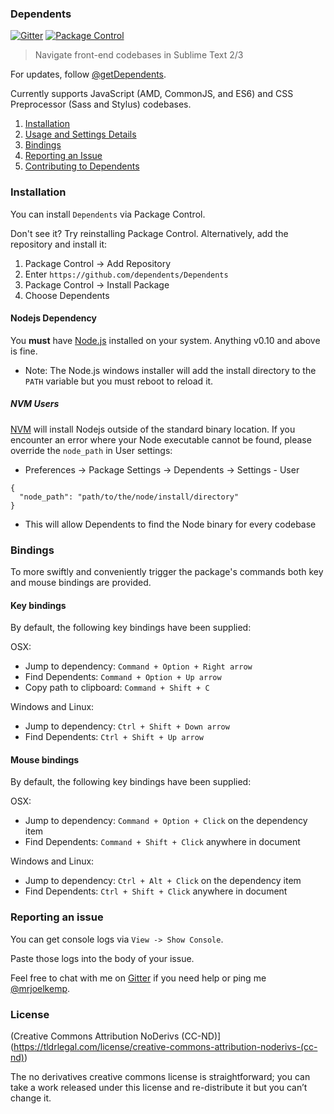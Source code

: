 ### Dependents

[![Gitter](https://img.shields.io/badge/gitter-join%20chat-green)](https://gitter.im/mrjoelkemp/Dependents)
[![Package Control](https://img.shields.io/packagecontrol/dt/Dependents?maxAge=2592000)](https://packagecontrol.io/packages/Dependents)

> Navigate front-end codebases in Sublime Text 2/3

For updates, follow [@getDependents](https://twitter.com/getdependents).

Currently supports JavaScript (AMD, CommonJS, and ES6) and CSS Preprocessor (Sass and Stylus) codebases.

1. [Installation](#installation)
1. [Usage and Settings Details](http://getdependents.com)
1. [Bindings](#bindings)
1. [Reporting an Issue](#reporting-an-issue)
1. [Contributing to Dependents](https://github.com/mrjoelkemp/sublime-dependents/blob/master/Contributing.md)

### Installation

You can install `Dependents` via Package Control.

Don't see it? Try reinstalling Package Control. Alternatively, add the repository and install it:

1. Package Control -> Add Repository
2. Enter `https://github.com/dependents/Dependents`
3. Package Control -> Install Package
4. Choose Dependents

#### Nodejs Dependency

You **must** have [Node.js](https://nodejs.org/) installed on your system. Anything v0.10 and above is fine.

* Note: The Node.js windows installer will add the install directory to the `PATH` variable but you must reboot to reload it.

##### NVM Users

[NVM](https://github.com/creationix/nvm) will install Nodejs outside of the standard binary location. If you encounter an error where your Node executable cannot be found,
please override the `node_path` in User settings:

* Preferences -> Package Settings -> Dependents -> Settings - User

```
{
  "node_path": "path/to/the/node/install/directory"
}
```

* This will allow Dependents to find the Node binary for every codebase

### Bindings

To more swiftly and conveniently trigger the package's commands both key and mouse bindings are provided.

#### Key bindings

By default, the following key bindings have been supplied:

OSX:

* Jump to dependency: `Command + Option + Right arrow`
* Find Dependents: `Command + Option + Up arrow`
* Copy path to clipboard: `Command + Shift + C`

Windows and Linux:

* Jump to dependency: `Ctrl + Shift + Down arrow`
* Find Dependents: `Ctrl + Shift + Up arrow`

#### Mouse bindings

By default, the following key bindings have been supplied:

OSX:

* Jump to dependency: `Command + Option + Click` on the dependency item
* Find Dependents: `Command + Shift + Click` anywhere in document


Windows and Linux:

* Jump to dependency: `Ctrl + Alt + Click`  on the dependency item
* Find Dependents: `Ctrl + Shift + Click`   anywhere in document

### Reporting an issue

You can get console logs via `View -> Show Console`.

Paste those logs into the body of your issue.

Feel free to chat with me on [Gitter](https://gitter.im/mrjoelkemp/Dependents) if you need help or ping me [@mrjoelkemp](https://twitter.com/mrjoelkemp).

### License

(Creative Commons Attribution NoDerivs (CC-ND)](https://tldrlegal.com/license/creative-commons-attribution-noderivs-(cc-nd))

The no derivatives creative commons license is straightforward; you can take a work released under this license and re-distribute it but you can’t change it.

